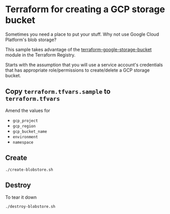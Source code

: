 # Terraform for creating a GCP storage bucket

Sometimes you need a place to put your stuff.  Why not use Google Cloud Platform's blob storage?

This sample takes advantage of the [
terraform-google-storage-bucket](https://github.com/SweetOps/terraform-google-storage-bucket) module in the Terraform Registry.

Starts with the assumption that you will use a service account's credentials that has appropriate role/permissions to create/delete a GCP storage bucket.

## Copy `terraform.tfvars.sample` to `terraform.tfvars`

Amend the values for

* `gcp_project`
* `gcp_region`
* `gcp_bucket_name`
* `environment`
* `namespace`

## Create

```
./create-blobstore.sh
```

## Destroy

To tear it down

```
./destroy-blobstore.sh
```
